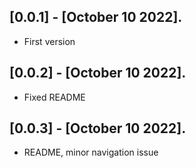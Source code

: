 ## [0.0.1] - [October 10 2022].

* First version

## [0.0.2] - [October 10 2022].

* Fixed README

## [0.0.3] - [October 10 2022].

* README, minor navigation issue 

